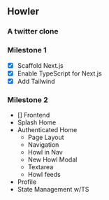 ## Howler

### A twitter clone

### Milestone 1

- [x] Scaffold Next.js
- [x] Enable TypeScript for Next.js
- [x] Add Tailwind

### Milestone 2

- [] Frontend
- Splash Home
- Authenticated Home
  - Page Layout
  - Navigation
  - Howl in Nav
  - New Howl Modal
  - Textarea
  - Howl feeds
- Profile
- State Management w/TS
